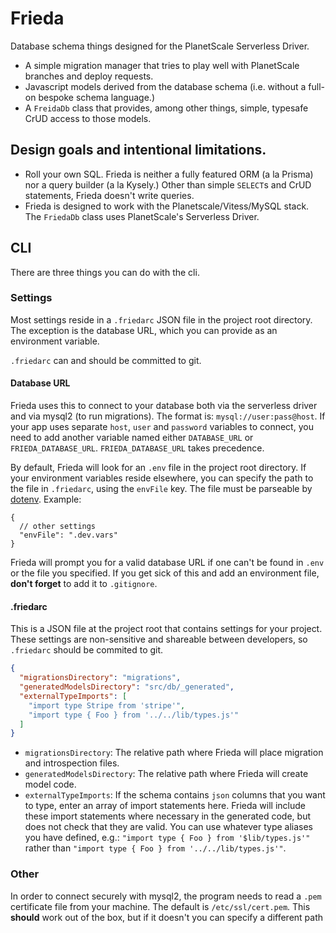 # Frieda
Database schema things designed for the PlanetScale Serverless Driver.

- A simple migration manager that tries to play well with PlanetScale branches and deploy requests.
- Javascript models derived from the database schema (i.e. without a full-on bespoke schema language.)
- A `FreidaDb` class that provides, among other things, simple, typesafe CrUD access to those models.


## Design goals and intentional limitations.

- Roll your own SQL. Frieda is neither a fully featured ORM (a la Prisma) nor a query builder (a la Kysely.) Other than simple `SELECT`s and CrUD statements, Frieda doesn't write queries.
- Frieda is designed to work with the Planetscale/Vitess/MySQL stack. The `FriedaDb` class uses PlanetScale's Serverless Driver.


## CLI

There are three things you can do with the cli.


### Settings

Most settings reside in a `.friedarc` JSON file in the project root directory. The exception is the database URL, which you can provide as an environment variable. 

`.friedarc` can and should be committed to git. 

#### Database URL

Frieda uses this to connect to your database both via the serverless driver and via mysql2 (to run migrations). The format is: `mysql://user:pass@host`. If your app uses separate `host`, `user` and `password` variables to connect, you need to add another variable named either `DATABASE_URL` or `FRIEDA_DATABASE_URL`. `FRIEDA_DATABASE_URL` takes precedence.

By default, Frieda will look for an `.env` file in the project root directory. If your environment variables reside elsewhere, you can specify the path to the file in `.friedarc`, using the `envFile` key. The file must be parseable by [dotenv](https://github.com/motdotla/dotenv). Example:

```jsonc
{
  // other settings
  "envFile": ".dev.vars"
}
```

Frieda will prompt you for a valid database URL if one can't be found in `.env` or the file you specified. If you get sick of this and add an environment file, **don't forget** to add it to `.gitignore`.

#### .friedarc

This is a JSON file at the project root that contains settings for your project. These settings are non-sensitive and shareable between developers, so `.friedarc` should be commited to git.

```json
{
  "migrationsDirectory": "migrations",
  "generatedModelsDirectory": "src/db/_generated",
  "externalTypeImports": [
    "import type Stripe from 'stripe'",
    "import type { Foo } from '../../lib/types.js'"
  ]
}
```

- `migrationsDirectory`: The relative path where Frieda will place migration and introspection files.
- `generatedModelsDirectory`: The relative path where Frieda will create model code.
- `externalTypeImports`: If the schema contains `json` columns that you want to type, enter an array of import statements here. Frieda will include these import statements where necessary in the generated code, but does not check that they are valid. You can use whatever type aliases you have defined, e.g.: `"import type { Foo } from '$lib/types.js'"` rather than `"import type { Foo } from '../../lib/types.js'"`.


### Other

In order to connect securely with mysql2, the program needs to read a `.pem` certificate file from your machine. 
The default is `/etc/ssl/cert.pem`. This **should** work out of the box, but if it doesn't you can specify a different path


